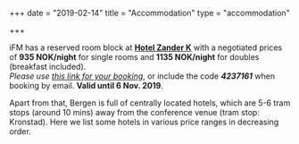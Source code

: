 +++
date = "2019-02-14"
title = "Accommodation"
type = "accommodation"

+++

iFM has a reserved room block at [**Hotel Zander K**](https://www.zanderk.no/) with a negotiated prices of **935
NOK/night** for single rooms and **1135 NOK/night** for doubles
(breakfast included).\
*Please use
[this link for your booking](https://be.synxis.com/?adult=1&arrive=2019-12-01&chain=14718&child=0&clearcache=all&configcode=ZANSBE&currency=NOK&depart=2019-12-06&hotel=72004&level=hotel&locale=en-US&nocache=true&notrack=true&rooms=1&promo=skolen305&themecode=ZAKSBE)*,
or include the code ***4237161*** when booking by email. **Valid until 6 Nov. 2019**.

Apart from that, Bergen is full of centrally located hotels, which are 5-6 tram stops (around 10 mins) away from the
conference venue (tram stop: Kronstad). Here we list some hotels in various price ranges in decreasing order.

